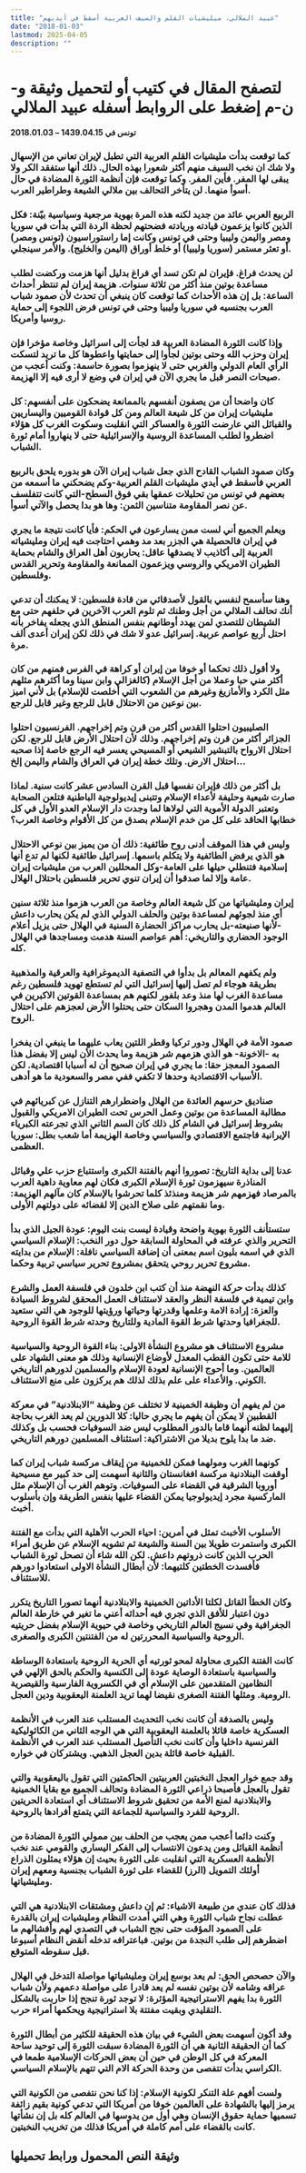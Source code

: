 ```yaml
---
title: "عبيد الملالي، ميليشيات القلم والسيف العربية أسقط في أيديهم"
date: "2018-01-03"
lastmod: 2025-04-05
description: ""
---
```

# **لتصفح المقال في كتيب أو لتحميل وثيقة و-ن-م إضغط على الروابط أسفله** **عبيد الملالي**

**تونس في 1439.04.15 – 2018.01.03**

### كما توقعت بدأت مليشيات القلم العربية التي تطبل لإيران تعاني من الإسهال ولا شك ان نخب السيف منهم أكثر شعورا بهذه الحال. ذلك أنها ستفقد الكر ولا يبقى لها المفر. فأين المفر. وكما توقعت فإن أنظمة الثورة المضادة في حال أسوأ منهما. لن يتأخر التحالف بين ملالي الشيعة وطراطير العرب.

### الربيع العربي عائد من جديد لكنه هذه المرة بهوية مرجعية وسياسية بيّنة: فكل الذين كانوا يزعمون قيادته وريادته فضحتهم لحظة الردة التي بدأت في سوريا ومصر واليمن وليبيا وحتى في تونس وكانت إما راستوراسيون (تونس ومصر) أو تعثر مستمر (سوريا وليبيا) أو خلط أوراق (اليمن والخليج). والأمر سينجلي.

### لن يحدث فراغ. فإيران لم تكن تسد أي فراغ بدليل أنها هزمت وركضت لطلب مساعدة بوتين منذ أكثر من ثلاثة سنوات. هزيمة إيران لم تنتظر أحداث الساعة: بل إن هذه الأحداث كما توقعت كان ينبغي أن تحدث لأن صمود شباب العرب بجنسيه في سوريا وليبيا وحتى في تونس فرض اللجوء إلى حماية روسيا وأمريكا.

### وإذا كانت الثورة المضادة العربية قد لجأت إلى اسرائيل وخاصة مؤخرا فإن إيران وحزب الله وحتى بوتين لجأوا إلى حمايتها واعطوها كل ما تريد لتسكت الرأي العام الدولي والغربي حتى لا ينهزموا بصورة حاسمة: وكنت أعجب من صيحات النصر قبل ما يجري الآن في إيران في وضع لا أرى فيه إلا الهزيمة.

### كان واضحا أن من يصفون أنفسهم بالممانعة يضحكون على أنفسهم: كل مليشيات إيران من كل شيعة العالم ومن كل قوادة القوميين واليساريين والقبائل التي عارضت الثورة والعساكر التي انقلبت وسكوت الغرب كل هؤلاء اضطروا لطلب المساعدة الروسية والإسرائيلية حتى لا ينهاروا أمام ثورة الشباب.

### وكان صمود الشباب القادح الذي جعل شباب إيران الآن هو بدوره يلحق بالربيع العربي فأسقط في أيدي مليشيات القلم العربية-وكم يضحكني ما أسمعه من بعضهم في تونس من تحليلات عمقها بقي فوق السطح-التي كانت تتفلسف عن نصر المقاومة متناسين الثمن: وها هو بدا يحصل والآتي أسوأ.

### ويعلم الجميع أني لست ممن يسارعون في الحكم: فأيا كانت نتيجة ما يجري في إيران فالحصيلة هي الجزر بعد مد وهمي احتاجت فيه إيران ومليشياته العربية إلى أكاذيب لا يصدقها عاقل: يحاربون أهل العراق والشام بحماية الطيران الامريكي والروسي ويزعمون الممانعة والمقاومة وتحرير القدس وفلسطين.

### وهنا سأسمح لنفسي بالقول لأصدقائي من قادة فلسطين: لا يمكنك أن تدعي أنك تحالف الملالي من أجل وطنك ثم تلوم العرب الآخرين في حلفهم حتى مع الشيطان للتصدي لمن يهدد أوطانهم بنفس المنطق الذي يجعله يفاخر بأنه احتل أربع عواصم عربية. إسرائيل عدو لا شك في ذلك لكن إيران أعدى ألف مرة.

### ولا أقول ذلك تحكما أو خوفا من إيران أو كراهة في الفرس فمنهم من كان أكثر مني حبا وعملا من أجل الإسلام (كالغزالي وابن سينا وما أكثرهم مثلهم مثل الكرد والأمازيغ وغيرهم من الشعوب التي أخلصت للإسلام) بل لأني اميز بين نوعين من الاحتلال قابل للرجع وغير قابل للرجع.

### الصليبيون احتلوا القدس أكثر من قرن وتم إخراجهم. الفرنسيون احتلوا الجزائر أكثر من قرن وتم إخراجهم. وذلك لأن احتلال الأرض قابل للرجع. لكن احتلال الارواح بالتبشير الشيعي أو المسيحي يعسر فيه الرجع خاصة إذا صحبه احتلال الارض. وتلك خطة إيران في العراق والشام واليمن إلخ…

### بل أكثر من ذلك فإيران نفسها قبل القرن السادس عشر كانت سنية. لماذا صارت شيعية وحليفة لأعداء الإسلام وتتبنى إيديولوجية الباطنية فتلعن الصحابة وتعتبر الدولة الأموية التي لولاها لما وجدت دار الإسلام العدو الأول في كل خطابها الحاقد على كل من خدم الإسلام بصدق من كل الأقوام وخاصة العرب؟

### وليس في هذا الموقف أدنى روح طائفية: ذلك أن من يميز بين نوعي الاحتلال هو الذي يرفض الطائفية ولا يتكلم باسمها. إسرائيل طائفية لكنها لم تدع أنها إسلامية فتنطلي حيلها على العامة-وكل المحللين العرب من مليشيات إيران عامة وإلا لما صدقوا أن إيران تنوي تحرير فلسطين باحتلال الهلال.

### إيران ومليشياتها من كل شيعة العالم وخاصة من العرب هزموا منذ ثلاثة سنين أي منذ لجوئهم لمساعدة بوتين والحلف الدولي الذي لم يكن يحارب داعش -لأنها صنيعته-بل يحارب مراكز الحضارة السنية في الهلال حتى يزيل أعلام الوجود الحضاري والتاريخي: أهم عواصم السنة هدمت ومساجدها في الهلال كله.

### ولم يكفهم المعالم بل بدأوا في التصفية الديموغرافية والعرقية والمذهبية بطريقة هوجاء لم تصل إليها إسرائيل التي لم تستطع تهويد فلسطين رغم مساعدة الغرب لها منذ وعد بلفور لكنهم هم بمساعدة القوتين الاكبرين في العالم هدموا المدن وهجروا السكان حتى يحتلوا الأرض لعجزهم على احتلال الروح.

### صمود الأمة في الهلال ودور تركيا وقطر اللتين يعاب عليهما ما ينبغي ان يفخرا به -الاخونة- هو الذي هزمهم شر هزيمة وما يحدث الأن ليس إلا بفضل هذا الصمود المعجز حقا: ما يجري في إيران صحيح أن له أسبابا اقتصادية. لكن الأسباب الاقتصادية وحدها لا تكفي ففي مصر والسعودية ما هو أدهى.

### صناديق حرسهم العائدة من الهلال واضطرارهم التنازل عن كبريائهم في مطالبة المساعدة من بوتين وعمل الحرس تحت الطيران الامريكي والقبول بشروط إسرائيل في الشام كل ذلك كان السم الثاني الذي تجرعته الكبرياء الإيرانية فاجتمع الاقتصادي والسياسي وخاصة الهزيمة أما شعب بطل: سوريا العظمى.

### عدنا إلى بداية التاريخ: تصوروا أنهم بالفتنة الكبرى واستتباع حزب علي وقبائل المناذرة سيهزمون ثورة الإسلام الكبرى فكان لهم معاوية داهية العرب بالمرصاد فهزمهم شر هزيمة ومنذئذ كلما تحرشوا بالإسلام كان مآلهم الهزيمة: وما نقمتهم على صلاح الدين إلا لقضائه على دولتهم الأولى.

### ستستأنف الثورة بهوية واضحة وقيادة ليست بنت اليوم: عودة الجيل الذي بدأ التحرير والذي عرفته في المحاولة السابقة حول دور النخب: الإسلام السياسي الذي في اسمه بليون اسم بمعنى أن إضافة السياسي نافلة: الإسلام من بدايته مشروع تحرير روحي يتحقق بمشروع تحرير سياسي تربية وحكما.

### كذلك بدأت حركة النهضة منذ أن كتب ابن خلدون في فلسفة العمل والشرع وابن تيمية في فلسفة النظر والعقد لاستئناف العمل المحقق لشروط السيادة والعزة: إرادة الامة وعلمها وقدرتها وحياتها ورؤيتها للوجود هي التي ستعيد للجغرافيا وحدتها شرط القوة المادية وللتاريخ وحدته شرط القوة الروحية.

### مشروع الاستئناف هو مشروع النشأة الاولى: بناء القوة الروحية والسياسية للامة حتى تكون القطب المعدل لأوضاع الإنسانية وذلك هو معنى الشهاد على العالمين. وما أحوج الإنسانية لعودة الإسلام والمسلمين لدورهم التاريخي الكوني. والأعداء على علم بذلك لذلك هم يركزون على منع الاستئناف.

### من لم يفهم أن وظيفة الخمينية لا تختلف عن وظيفة “الابنلادنية” في معركة القطبين لا يمكن أن يفهم ما يجري حاليا: كلا الدورين لم يعد الغرب بحاجة إليهما لظنه أنهما قاما بالدور المطلوب ليس ضد السوفيات فحسب بل وكذلك ضد ما بدا يلوح بديلا من الاشتراكية: استئناف المسلمين دورهم التاريخي.

### كونهما الغرب ومولهما فمكن للخمينية من إيقاف مركسة شباب إيران كما أوقفت البنلادنية مركسة افغانستان والثانية أسهمت إلى حد كبير مع مسيحية أوروبا الشرقية في القضاء على السوفيات. وتوهم الغرب أن الإسلام مثل الماركسية مجرد إيديولوجيا يمكن القضاء عليها بنفس الطريقة وإن بأسلوب أخبث.

### الأسلوب الأخبث تمثل في أمرين: احياء الحرب الأهلية التي بدأت مع الفتنة الكبرى واستمرت طويلا بين السنة والشيعة ثم تشويه الإسلام عن طريق أمراء الحرب الذين كانت ذروتهم داعش. لكن الله شاء أن تصحل ثورة الشباب فأفسدت الخطتين كلتيهما: لأن أبطال النشأة الاولى استعادوا دورهم للاستئناف.

### وكان الخطأ القاتل لكلتا الأداتين الخمينية والابنلادنية أنهما تصورا التاريخ يتكرر دون اعتبار للأفق الذي تجري فيه أحداثه أعني ما تغير في خارطة العالم الجغرافية وفي نسيج العالم التاريخي وخاصة في حيوية الإسلام بفضل حريتيه الروحية والسياسية المحررتين له من الفتنتين الكبرى والصغرى.

### كانت الفتنة الكبرى محاولة لمحو ثورتيه أي الحرية الروحية باستعادة الوساطة والسياسية باستعادة الوصاية عودة إلى الكنسية والحكم بالحق الإلهي في النظامين المتقدمين على الإسلام أي في الكسروية الفارسية والقيصرية الرومية. ومثلها الفتنة الصغرى نقيضا لهما تريد العلمنة اليعقوبية ودين العجل.

### وليس بالصدفة أن كانت نخب التحديث المستلب عند العرب في الأنظمة العسكرية خاصة قائلا بالعلمنة اليعقوبية التي هي الوجه الثاني من الكاثوليكية الفرنسية داخليا وأن كانت نخب التأصيل المستلب عند العرب في الأنظمة القبلية خاصة قائلة بدين العجل الذهبي. ويشتركان في خواره.

### وقد جمع خوار العجل النخبتين العربيتين الحاكمتين التي تقول باليعقوبية والتي تقول بالعجل فأصبحا ذراعي الثورة المضادة وتحالف الجميع مع بقايا الخمينية والابنلادنية لمنع الأمة من تحقيق شروط الاستئناف أي استعادة الحريتين الروحية للفرد والسياسية للجماعة التي يتمتع أفرادها بالروحية.

### وكنت دائما أعجب ممن يعجب من الحلف بين ممولي الثورة المضادة من أنظمة القبائل ومن يدعون الانتساب إلى الفكر اليساري والقومي عند نخب الأنظمة العسكرية التي انقلبت على الثورة بحيث إن هؤلاء يمثلون الذراع أولئك التمويل (الرز) للقضاء على ثورة الشباب بجنسية ومعهم إيران ومليشياتها.

### فذلك كان عندي من طبيعة الاشياء: ثم إن داعش ومشتقات الابنلادنية هي التي عطلت نجاح شباب الثورة وهي التي أمدت النظام ومليشيات إيران بالقدرة على الصمود المؤقت حتى نجح الشباب في التصدي لهم وأفشالهم ما اضطرهم إلى طلب النجدة من بوتين. فباعترافه تدخله أنقض النظام أسبوعا قبل سقوطه المتوقع.

### والآن حصحص الحق: لم يعد بوسع إيران ومليشياتها مواصلة التدخل في الهلال عراقه وشامه لأن بوتين نفسه لم يعد قادرا على مواصلة دعمهم ولأن شباب الثورة بدا يفهم الاستراتيجية المؤثرة: لا توجد ثورة تنجح إذا حاربت بالشكل التقليدي وبقيت مفتتة بلا استراتيجية ويحكمها أمراء حرب.

### وقد أكون أسهمت بعض الشيء في بيان هذه الحقيقة للكثير من أبطال الثورة كما أن الحقيقة الثانية هي أن الثورة المضادة سبقت الثورة إلى توحيد ساحة المعركة في كل الوطن في حين أن بعض الحركات الإسلامية طمعا في الكراسي بدأت تتفصى من وحدة الحركة الام التي تتهم بالإسلام السياسي.

### ولست أفهم علة التنكر لكونية الإسلام: إذا كنا نحن نتفصى من الكونية التي يرمز إليها بالشهادة على العالمين خوفا من أمريكا التي تدعي كونية بقيم زائفة تسميها حماية حقوق الإنسان وهي أول من يدوسها في العالم كله بل إن نشأتها كانت بالقضاء على أمم كاملة في أمريكا فذلك من تخريب النخبتين.

## وثيقة النص المحمول ورابط تحميلها

###
